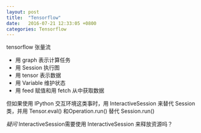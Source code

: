 ```yaml
---
layout: post
title:  "Tensorflow"
date:   2016-07-21 12:33:05 +0800
categories: Tensorflow
---
```


tensorflow  张量流

- 用 graph 表示计算任务
- 用 Session 执行图
- 用 tensor 表示数据
- 用 Variable 维护状态
- 用 feed 赋值和用 fetch 从中获取数据

但如果使用 IPython 交互环境这类事时，用 InteractiveSession 来替代 Session类，并用 Tensor.eval() 和Operation.run() 替代 Session.run() 

*疑问* InteractiveSession需要使用 InteractiveSession 来释放资源吗？

